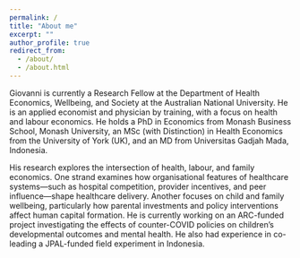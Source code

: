 ```yaml
---
permalink: /
title: "About me"
excerpt: ""
author_profile: true
redirect_from: 
  - /about/
  - /about.html
---
```

Giovanni is currently a Research Fellow at the Department of Health Economics, Wellbeing, and Society at the Australian National University. He is an applied economist and physician by training, with a focus on health and labour economics. He holds a PhD in Economics from Monash Business School, Monash University, an MSc (with Distinction) in Health Economics from the University of York (UK), and an MD from Universitas Gadjah Mada, Indonesia.

His research explores the intersection of health, labour, and family economics. One strand examines how organisational features of healthcare systems—such as hospital competition, provider incentives, and peer influence—shape healthcare delivery. Another focuses on child and family wellbeing, particularly how parental investments and policy interventions affect human capital formation. He is currently working on an ARC-funded project investigating the effects of counter-COVID policies on children’s developmental outcomes and mental health. He also had experience in co-leading a JPAL-funded field experiment in Indonesia.

